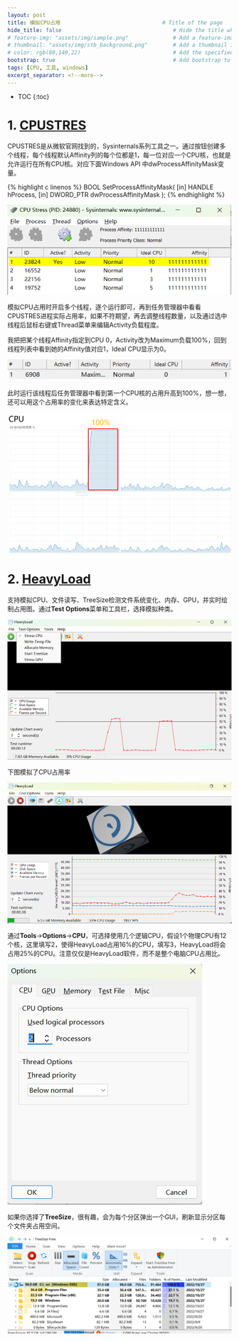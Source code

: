 ```yaml
---
layout: post
title: 模拟CPU占用                                # Title of the page
hide_title: false                                   # Hide the title when displaying the post, but shown in lists of posts
# feature-img: "assets/img/sample.png"              # Add a feature-image to the post
# thumbnail: "assets/img/stb_background.png"        # Add a thumbnail image on blog view
# color: rgb(80,140,22)                             # Add the specified color as feature image, and change link colors in post
bootstrap: true                                     # Add bootstrap to the page
tags: [CPU, 工具, windows]
excerpt_separator: <!--more-->
---
```


<!--more-->
* TOC
{:toc}

# 1. [CPUSTRES](https://download.sysinternals.com/files/CPUSTRES.zip)

CPUSTRES是从微软官网找到的，Sysinternals系列工具之一。通过按钮创建多个线程，每个线程默认Affinity列的每个位都是1，每一位对应一个CPU核，也就是允许运行在所有CPU核。对应下面Windows API 中dwProcessAffinityMask变量。

{% highlight c linenos %}
BOOL SetProcessAffinityMask(
  [in] HANDLE    hProcess,
  [in] DWORD_PTR dwProcessAffinityMask
);
{% endhighlight %}

![cpustress](/assets/img/post/2022-10-29-cpu-overload/cpustress.png)

模拟CPU占用时开启多个线程，逐个运行即可，再到任务管理器中看看CPUSTRES进程实际占用率，如果不符期望，再去调整线程数量，以及通过选中线程后鼠标右键或Thread菜单来编辑Activity负载程度。

我把把某个线程Affinity指定到CPU 0，Activity改为Maximum负载100%，回到线程列表中看到她的Affinity值对应1，Ideal CPU显示为0。

![cpustress_affinity](/assets/img/post/2022-10-29-cpu-overload/cpustress_affinity.png)

此时运行该线程后任务管理器中看到第一个CPU核的占用升高到100%，想一想，还可以用这个占用率的变化来表达特定含义。

![cpu0](/assets/img/post/2022-10-29-cpu-overload/cpustress_cpu0.png)

# 2. [HeavyLoad](https://downloads.jam-software.de/heavyload/HeavyLoad-x64-Setup.exe)

支持模拟CPU、文件读写、TreeSize检测文件系统变化、内存、GPU，并实时绘制占用图。通过**Test Options**菜单和工具栏，选择模拟种类。

![heavyload](/assets/img/post/2022-10-29-cpu-overload/heavyload.png)

下图模拟了CPU占用率

![heavyload_run](/assets/img/post/2022-10-29-cpu-overload/heavyload_run.png)

通过**Tools**->**Options**->**CPU**，可选择使用几个逻辑CPU，假设1个物理CPU有12个核，这里填写2，使得HeavyLoad占用16%的CPU，填写3，HeavyLoad将会占用25%的CPU。注意仅仅是HeavyLoad软件，而不是整个电脑CPU占用比。

![option_cpu](/assets/img/post/2022-10-29-cpu-overload/option_cpu.png)

如果你选择了**TreeSize**，很有趣，会为每个分区弹出一个GUI，刷新显示分区每个文件夹占用空间。

![treesize](/assets/img/post/2022-10-29-cpu-overload/treesize.png)
